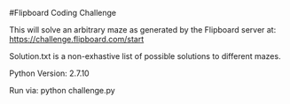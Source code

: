 #Flipboard Coding Challenge

This will solve an arbitrary maze as generated by the Flipboard server at: https://challenge.flipboard.com/start

Solution.txt is a non-exhastive list of possible solutions to different mazes.

Python Version: 2.7.10

Run via:
	python challenge.py